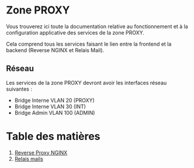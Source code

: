 # Zone PROXY
Vous trouverez ici toute la documentation relative au fonctionnement et à la configuration applicative des services de la zone PROXY.

Cela comprend tous les services faisant le lien entre la frontend et la backend (Reverse NGINX et Relais Mail).

## Réseau
Les services de la zone PROXY devront avoir les interfaces réseau suivantes :
- Bridge Interne VLAN 20 (PROXY)
- Bridge Interne VLAN 30 (INT)
- Bridge Admin VLAN 100 (ADMIN)

# Table des matières
1. [Reverse Proxy NGINX](nginx_principal.md)
2. [Relais mails](#)
